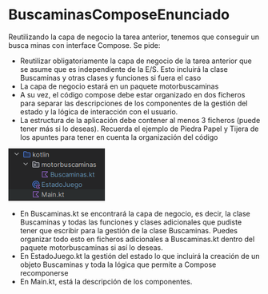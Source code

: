 # BuscaminasComposeEnunciado
Reutilizando la capa de negocio la tarea anterior, tenemos que conseguir un busca minas con  interface Compose. 
Se pide:
- Reutilizar obligatoriamente la capa de negocio  de la tarea anterior que se asume que es independiente de la E/S. Esto incluirá la clase Buscaminas y otras clases y funciones si fuera el caso
- La capa de negocio estará en un paquete motorbuscaminas
- A su vez, el código compose debe estar organizado en dos ficheros para separar las descripciones de los componentes de la gestión del estado y la lógica de interacción con el usuario.
- La estructura de la aplicación debe contener al menos 3 ficheros (puede tener más si lo deseas). Recuerda el ejemplo de Piedra Papel y Tijera de los apuntes para tener en cuenta la organización del código 

![estructura.png](estructura.png)

- En Buscaminas.kt se encontrará la capa de negocio, es decir, la clase Buscaminas y todas las funciones y clases adicionales que pudiste tener que escribir para la gestión de la clase Buscaminas. Puedes organizar todo esto en ficheros adicionales a Buscaminas.kt dentro del paquete motorbuscaminas si así lo deseas.
- En EstadoJuego.kt la gestión del estado lo que incluirá la creación de un objeto Buscaminas y toda la lógica que permite a Compose recomponerse
- En Main.kt, está la descripción de los componentes.
  

